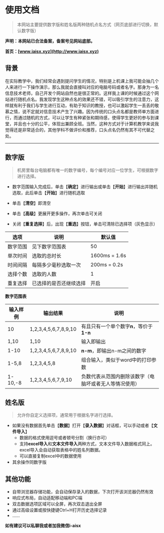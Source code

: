 # 使用文档

> 本网站主要提供数字版和姓名版两种随机点名方式（网页底部进行切换，默认数字版）

**声明：本网站已合法备案，备案号见网站底部。**

**首页：[www.iaisx.xyz](http://www.iaisx.xyz)**

## 背景

​		在实际教学中，我们经常会遇到提问学生的情况，特别是上机课上我可能会抽几个人来进行一下操作演示，那么我就会直接叫对应的电脑号码或者名字。那身为一名信息技术老师，自己开发个网站自然也是很正常的。这样我上课的时候通过这个网站进行随机点名。我发现学生这种点名的效果还不错，可以吸引学生的注意力，这样就有利于我们与学生进行互动，有助于知识的教授，也可以激起学生一丢丢的敬慕之情，说不定就对信息技术产生了兴趣。因为传统的口头点名都是教师单方面进行，而通过随机的方式，可以让学生有种紧张和期待感，使得学生更好的参与到课堂，并且也十分的公平，体现出兼顾全班。当然，这种方式对于计算机教学来说我觉得还是非常适合的，其他学科不做评价和推荐，口头点名仍然有其不可代替之处。

****

## 数字版

> 机房里每台电脑都有唯一的数字编号，每个编号对应一位学生，可根据数字进行选择。

* 数字范围输入完成后，单击【**确定**】进行输出或单击【**开始**】进行输出并随机选取，此后单击【**开始**】进行随机选取

* 单击【**清空**】即清空
* 单击【**高级**】更展开更多操作，再次单击可关闭
* 关闭【**重复选择**】后，出现【**重选**】按钮，单击可清除已选择项（灰色显示）

| 选项     | 说明                   | 默认值        |
| -------- | ---------------------- | ------------- |
| 数字范围 | 见下数字范围表             | 50            |
| 单次时间 | 选取的总时长           | 1600ms = 1.6s |
| 时间间隔 | 每隔多少毫秒选取一次   | 200ms = 0.2s  |
| 选择个数 | 选取的人数             | 1             |
| 重复选择 | 已选择的是否还继续选择 | 开启          |

**数字范围表**

| 输入样例 | 输出结果             | 说明                                                   |
| -------- | -------------------- | ------------------------------------------------------ |
| 10       | 1,2,3,4,5,6,7,8,9,10 | 有且只有一个单个数字**n**，等价于**1-n**               |
| 1,10     | 1,10                 | 输入即输出                                             |
| 1-10     | 1,2,3,4,5,6,7,8,9,10 | **n-m**，即输出n-m之间的数字                           |
| 1-5,8    | 1,2,3,4,5,8          | 组合输入，类似于word中的打印参数                       |
| 1-10,-8  | 1,2,3,4,5,6,7,9,10   | 负数代表从范围内删除该数字（电脑坏或者无人等情况使用） |

## 姓名版

> 允许你自定义选择项，通常用于根据名字进行选择。

* 如果没有数据首先单击【**数据**】打开【**录入数据**】对话框，可以手动或者【**文件导入**】
  * 数据的格式使用逗号或者顿号分割（换行亦可）
  * 支持**excel导入**和**文本文件导入**两种方式，文本文件导入数据格式同上。excel导入会自动获取表格中的姓名列数据。
  * 可以直接复制excel中的数据使用
* 其余操作同数字版
## 其他功能

* 自带浏览器存储功能，会自动保存录入的数据，下次打开该浏览器仍然有效
* 响应式布局，自动适配移动端和PC端
* 双击数据选项区域可以全屏，再次双击退出全屏
* 通过高级设置或按快捷键Ctrl+H打开历史选择记录
* ……



**如有建议可以私聊我或者加我微信i-aisx**

